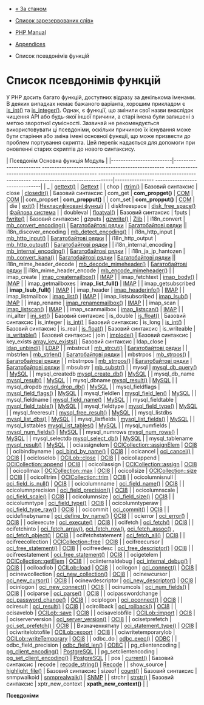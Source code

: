 - [« За станом](extensions.state.md)
- [Список зарезервованих слів»](reserved.md)

- [PHP Manual](index.md)
- [Appendices](appendices.md)
- Список псевдонімів функцій

# Список псевдонімів функцій

У PHP досить багато функцій, доступних відразу за декількома іменами. В
деяких випадках немає бажаного варіанта, хорошим прикладом
є [is_int()](function.is-int.md) та
[is_integer()](function.is-integer.md). Однак, є функції,
що змінили свої назви внаслідок чищення API або будь-якої іншої
причини, а старі імена були залишені з метою зворотної сумісності.
Зазвичай не рекомендується використовувати ці псевдоніми, оскільки причиною їх
існування може бути старіння або зміна імені основної функції,
що може призвести до проблем портування скрипта. Цей перелік
надається для допомоги при оновленні старих скриптів до нового
синтаксису.

| Псевдонім Основна функція Модуль |
|-------------------------|----------------------- -------------------------------------------------- -------------------------------------------------- -------------------------------------------------- ---------------------------------|---------------- -------------------------------|
| \_ | [gettext()](function.gettext.md) | [Gettext](ref.gettext.md) |
| chop | [rtrim()](function.rtrim.md) | Базовий синтаксис
| close | [closedir()](function.closedir.md) | Базовий синтаксис
| com_get | **com_propget()** | [COM](ref.com.md) |
[COM](ref.com.md) || com_propset | **com_propput()** | 
| com_set | **com_propput()** | [COM](ref.com.md) |
| die | [exit()](function.exit.md) | [Некласифіковані функції](ref.misc.md) |
| diskfreespace | [disk_free_space()](function.disk-free-space.md) | [Файлова система](ref.filesystem.md) |
| doubleval | [floatval()](function.floatval.md) | Базовий синтаксис
| fputs | [fwrite()](function.fwrite.md) | Базовий синтаксис
| gzputs | [gzwrite()](function.gzwrite.md) | [Zlib](ref.zlib.md) |
| i18n_convert | [mb_convert_encoding()](function.mb-convert-encoding.md) | [Багатобайтові рядки](ref.mbstring.md) |
[Багатобайтові рядки](ref.mbstring.md) || i18n_discover_encoding | [mb_detect_encoding()](function.mb-detect-encoding.md) | 
| i18n_http_input | [mb_http_input()](function.mb-http-input.md) | [Багатобайтові рядки](ref.mbstring.md) |
| i18n_http_output | [mb_http_output()](function.mb-http-output.md) | [Багатобайтові рядки](ref.mbstring.md) |
| i18n_internal_encoding | [mb_internal_encoding()](function.mb-internal-encoding.md) | [Багатобайтові рядки](ref.mbstring.md) |
| i18n_ja_jp_hantozen | [mb_convert_kana()](function.mb-convert-kana.md) | [Багатобайтові рядки](ref.mbstring.md) |
[Багатобайтові рядки](ref.mbstring.md) || i18n_mime_header_decode | [mb_decode_mimeheader()](function.mb-decode-mimeheader.md) | 
[Багатобайтові рядки](ref.mbstring.md) || i18n_mime_header_encode | [mb_encode_mimeheader()](function.mb-encode-mimeheader.md) | 
| imap_create | [imap_createmailbox()](function.imap-createmailbox.md) | [IMAP](ref.imap.md) |
| imap_fetchtext | [imap_body()](function.imap-body.md) | [IMAP](ref.imap.md) |
| imap_getmailboxes | **imap_list_full()** | [IMAP](ref.imap.md) |
| imap_getsubscribed | **imap_lsub_full()** | [IMAP](ref.imap.md) |
| imap_header | [imap_headerinfo()](function.imap-headerinfo.md) | [IMAP](ref.imap.md) |
| imap_listmailbox | [imap_list()](function.imap-list.md) | [IMAP](ref.imap.md) |
| imap_listsubscribed | [imap_lsub()](function.imap-lsub.md) | [IMAP](ref.imap.md) |
| imap_rename | [imap_renamemailbox()](function.imap-renamemailbox.md) | [IMAP](ref.imap.md) |
| imap_scan | [imap_listscan()](function.imap-listscan.md) | [IMAP](ref.imap.md) |
| imap_scanmailbox | [imap_listscan()](function.imap-listscan.md) | [IMAP](ref.imap.md) |
| ini_alter | [ini_set()](function.ini-set.md) | Базовий синтаксис
| is_double | [is_float()](function.is-float.md) | Базовий синтаксис
| is_integer | [is_int()](function.is-int.md) | Базовий синтаксис
| is_long | [is_int()](function.is-int.md) | Базовий синтаксис
| is_real | [is_float()](function.is-float.md) | Базовий синтаксис
| is_writeable | [is_writable()](function.is-writable.md) | Базовий синтаксис
| join | [implode()](function.implode.md) | Базовий синтаксис
| key_exists [array_key_exists()](function.array-key-exists.md) | Базовий синтаксис
| ldap_close | [ldap_unbind()](function.ldap-unbind.md) | [LDAP](ref.ldap.md) |
| mbstrcut | [mb_strcut()](function.mb-strcut.md) | [Багатобайтові рядки](ref.mbstring.md) |
| mbstrlen | [mb_strlen()](function.mb-strlen.md) | [Багатобайтові рядки](ref.mbstring.md) |
| mbstrpos | [mb_strpos()](function.mb-strpos.md) | [Багатобайтові рядки](ref.mbstring.md) |
| mbstrrpos | [mb_strrpos()](function.mb-strrpos.md) | [Багатобайтові рядки](ref.mbstring.md) |
[Багатобайтові рядки](ref.mbstring.md) || mbsubstr | [mb_substr()](function.mb-substr.md) | 
| mysql | [mysql_db_query()](function.mysql-db-query.md) | [MySQL](ref.mysql.md) |
| mysql_createdb [mysql_create_db()](function.mysql-create-db.md) | [MySQL](ref.mysql.md) |
| mysql_db_name [mysql_result()](function.mysql-result.md) | [MySQL](ref.mysql.md) |
| mysql_dbname [mysql_result()](function.mysql-result.md) | [MySQL](ref.mysql.md) |
| mysql_dropdb [mysql_drop_db()](function.mysql-drop-db.md) | [MySQL](ref.mysql.md) |
| mysql_fieldflags | [mysql_field_flags()](function.mysql-field-flags.md) | [MySQL](ref.mysql.md) |
| mysql_fieldlen | [mysql_field_len()](function.mysql-field-len.md) | [MySQL](ref.mysql.md) |
| mysql_fieldname | [mysql_field_name()](function.mysql-field-name.md) | [MySQL](ref.mysql.md) |
| mysql_fieldtable | [mysql_field_table()](function.mysql-field-table.md) | [MySQL](ref.mysql.md) |
| mysql_fieldtype | [mysql_field_type()](function.mysql-field-type.md) | [MySQL](ref.mysql.md) |
| mysql_freeresult | [mysql_free_result()](function.mysql-free-result.md) | [MySQL](ref.mysql.md) |
| mysql_listdbs [mysql_list_dbs()](function.mysql-list-dbs.md) | [MySQL](ref.mysql.md) |
| mysql_listfields | [mysql_list_fields()](function.mysql-list-fields.md) | [MySQL](ref.mysql.md) |
| mysql_listtables [mysql_list_tables()](function.mysql-list-tables.md) | [MySQL](ref.mysql.md) |
| mysql_numfields | [mysql_num_fields()](function.mysql-num-fields.md) | [MySQL](ref.mysql.md) |
| mysql_numrows [mysql_num_rows()](function.mysql-num-rows.md) | [MySQL](ref.mysql.md) |
| mysql_selectdb [mysql_select_db()](function.mysql-select-db.md) | [MySQL](ref.mysql.md) |
| mysql_tablename [mysql_result()](function.mysql-result.md) | [MySQL](ref.mysql.md) |
| ociassignelem | [OCICollection::assignElem](ocicollection.assignelem.md) | [OCI8](ref.oci8.md) |
| ocibindbyname | [oci_bind_by_name()](function.oci-bind-by-name.md) | [OCI8](ref.oci8.md) |
| ocicancel | [oci_cancel()](function.oci-cancel.md) | [OCI8](ref.oci8.md) |
| ocicloselob | [OCILob::close](ocilob.close.md) | [OCI8](ref.oci8.md) |
| ocicollappend | [OCICollection::append](ocicollection.append.md) | [OCI8](ref.oci8.md) |
| ocicollassign | [OCICollection::assign](ocicollection.assign.md) | [OCI8](ref.oci8.md) |
| ocicollmax | [OCICollection::max](ocicollection.max.md) | [OCI8](ref.oci8.md) |
| ocicollsize | [OCICollection::size](ocicollection.size.md) | [OCI8](ref.oci8.md) |
| ocicolltrim | [OCICollection::trim](ocicollection.trim.md) | [OCI8](ref.oci8.md) |
| ocicolumnisnull | [oci_field_is_null()](function.oci-field-is-null.md) | [OCI8](ref.oci8.md) |
| ocicolumnname | [oci_field_name()](function.oci-field-name.md) | [OCI8](ref.oci8.md) |
| ocicolumnprecision | [oci_field_precision()](function.oci-field-precision.md) | [OCI8](ref.oci8.md) |
| ocicolumnscale | [oci_field_scale()](function.oci-field-scale.md) | [OCI8](ref.oci8.md) |
| ocicolumnsize | [oci_field_size()](function.oci-field-size.md) | [OCI8](ref.oci8.md) |
| ocicolumntype | [oci_field_type()](function.oci-field-type.md) | [OCI8](ref.oci8.md) |
| ocicolumntyperaw | [oci_field_type_raw()](function.oci-field-type-raw.md) | [OCI8](ref.oci8.md) |
| ocicommit | [oci_commit()](function.oci-commit.md) | [OCI8](ref.oci8.md) |
| ocidefinebyname | [oci_define_by_name()](function.oci-define-by-name.md) | [OCI8](ref.oci8.md) |
| ocierror | [oci_error()](function.oci-error.md) | [OCI8](ref.oci8.md) |
| ociexecute | [oci_execute()](function.oci-execute.md) | [OCI8](ref.oci8.md) |
| ocifetch | [oci_fetch()](function.oci-fetch.md) | [OCI8](ref.oci8.md) |
| ocifetchinto | [oci_fetch_array()](function.oci-fetch-array.md), [oci_fetch_row()](function.oci-fetch-row.md), [oci_fetch_assoc()](function.oci-fetch-assoc.md) , [oci_fetch_object()](function.oci-fetch-object.md) | [OCI8](ref.oci8.md) |
| ocifetchstatement | [oci_fetch_all()](function.oci-fetch-all.md) | [OCI8](ref.oci8.md) |
| ocifreecollection | [OCICollection::free](ocicollection.free.md) | [OCI8](ref.oci8.md) |
| ocifreecursor | [oci_free_statement()](function.oci-free-statement.md) | [OCI8](ref.oci8.md) |
| ocifreedesc | [oci_free_descriptor()](function.oci-free-descriptor.md) | [OCI8](ref.oci8.md) |
| ocifreestatement | [oci_free_statement()](function.oci-free-statement.md) | [OCI8](ref.oci8.md) |
| ocigetelem | [OCICollection::getElem](ocicollection.getelem.md) | [OCI8](ref.oci8.md) |
| ociinternaldebug | [oci_internal_debug()](function.oci-internal-debug.md) | [OCI8](ref.oci8.md) |
| ociloadlob | [OCILob::load](ocilob.load.md) | [OCI8](ref.oci8.md) |
| ocilogon | [oci_connect()](function.oci-connect.md) | [OCI8](ref.oci8.md) |
| ocinewcollection | [oci_new_collection()](function.oci-new-collection.md) | [OCI8](ref.oci8.md) |
| ocinewcursor | [oci_new_cursor()](function.oci-new-cursor.md) | [OCI8](ref.oci8.md) |
| ocinewdescriptor | [oci_new_descriptor()](function.oci-new-descriptor.md) | [OCI8](ref.oci8.md) |
| ocinlogon | [oci_new_connect()](function.oci-new-connect.md) | [OCI8](ref.oci8.md) |
| ocinumcols | [oci_num_fields()](function.oci-num-fields.md) | [OCI8](ref.oci8.md) |
| ociparse | [oci_parse()](function.oci-parse.md) | [OCI8](ref.oci8.md) |
| ocipasswordchange | [oci_password_change()](function.oci-password-change.md) | [OCI8](ref.oci8.md) |
| ociplogon | [oci_pconnect()](function.oci-pconnect.md) | [OCI8](ref.oci8.md) |
| ociresult | [oci_result()](function.oci-result.md) | [OCI8](ref.oci8.md) |
| ocirollback | [oci_rollback()](function.oci-rollback.md) | [OCI8](ref.oci8.md) |
| ocisavelob | [OCILob::save](ocilob.save.md) | [OCI8](ref.oci8.md) |
| ocisavelobfile | [OCILob::import](ocilob.import.md) | [OCI8](ref.oci8.md) |
| ociserverversion | [oci_server_version()](function.oci-server-version.md) | [OCI8](ref.oci8.md) |
| ocisetprefetch | [oci_set_prefetch()](function.oci-set-prefetch.md) | [OCI8](ref.oci8.md) |
| Визначеннятипу | [oci_statement_type()](function.oci-statement-type.md) | [OCI8](ref.oci8.md) |
| ociwritelobtofile | [OCILob::export](ocilob.export.md) | [OCI8](ref.oci8.md) |
| ociwritetemporarylob | [OCILob::writeTemporary](ocilob.writetemporary.md) | [OCI8](ref.oci8.md) |
| odbc_do | [odbc_exec()](function.odbc-exec.md) | [ODBC](ref.uodbc.md) |
| odbc_field_precision | [odbc_field_len()](function.odbc-field-len.md) | [ODBC](ref.uodbc.md) |
| pg_clientencoding | [pg_client_encoding()](function.pg-client-encoding.md) | [PostgreSQL](ref.pgsql.md) |
| pg_setclientencoding | [pg_set_client_encoding()](function.pg-set-client-encoding.md) | [PostgreSQL](ref.pgsql.md) |
| pos | [current()](function.current.md) | Базовий синтаксис
| recode | [recode_string()](function.recode-string.md) | [Recode](ref.recode.md) |
| show_source | [highlight_file()](function.highlight-file.md) | Базовий синтаксис
| sizeof | [count()](function.count.md) | Базовий синтаксис
| snmpwalkoid | [snmprealwalk()](function.snmprealwalk.md) | [SNMP](ref.snmp.md) |
| strchr | [strstr()](function.strstr.md) | Базовий синтаксис
| xptr_new_context | **xpath_new_context()** | |

**Псевдоніми**

